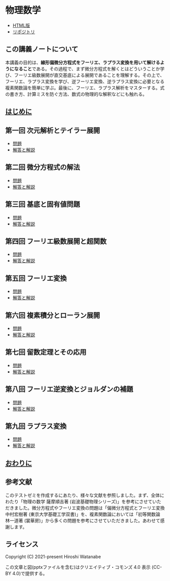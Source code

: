 # 物理数学

* [HTML版](https://kaityo256.github.io/physmath/)
* [リポジトリ](https://github.com/kaityo256/physmath)

## この講義ノートについて

本講義の目的は、**線形偏微分方程式をフーリエ、ラプラス変換を用いて解けるようになること**である。その過程で、まず微分方程式を解くとはどういうことか学び、フーリエ級数展開が直交基底による展開であることを理解する。その上で、フーリエ、ラプラス変換を学び、逆フーリエ変換、逆ラプラス変換に必要となる複素関数論を簡単に学ぶ。最後に、フーリエ、ラプラス解析をマスターする。式の書き方、計算ミスを防ぐ方法、数式の物理的な解釈などにも触れる。

## [はじめに](00/README.md)

## 第一回 次元解析とテイラー展開

* [問題](01/README.md)
* [解答と解説](01/answer.md)

## 第二回 微分方程式の解法

* [問題](02/README.md)
* [解答と解説](02/answer.md)

## 第三回 基底と固有値問題

* [問題](03/README.md)
* [解答と解説](03/answer.md)

## 第四回 フーリエ級数展開と超関数

* [問題](04/README.md)
* [解答と解説](04/answer.md)

## 第五回 フーリエ変換

* [問題](05/README.md)
* [解答と解説](05/answer.md)

## 第六回 複素積分とローラン展開

* [問題](06/README.md)
* [解答と解説](06/answer.md)

## 第七回 留数定理とその応用

* [問題](07/README.md)
* [解答と解説](07/answer.md)

## 第八回 フーリエ逆変換とジョルダンの補題

* [問題](08/README.md)
* [解答と解説](08/answer.md)

## 第九回 ラプラス変換

* [問題](09/README.md)
* [解答と解説](09/answer.md)

## [おわりに](99/README.md)

## 参考文献

このテストゼミを作成するにあたり、様々な文献を参照しました。まず、全体にわたり「物理の数学 薩摩順吉著 (岩波基礎物理シリーズ)」を参考にさせていただきました。微分方程式やフーリエ変換の問題は「偏微分方程式とフーリエ変換 中村宏樹著 (東京大学基礎工学双書)」を、複素関数論においては「初等関数論 林一道著 (裳華房)」から多くの問題を参考にさせていただきました。あわせて感謝します。

## ライセンス

Copyright (C) 2021-present Hiroshi Watanabe

この文章と図(pptxファイルを含む)はクリエイティブ・コモンズ 4.0 表示 (CC-BY 4.0)で提供する。
